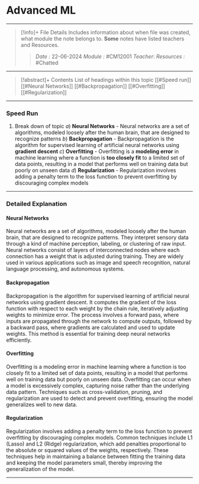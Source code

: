 # Advanced ML
---
> [!info]+ File Details
> Includes information about when file was created, what module the note belongs to. **Some** notes have listed teachers and Resources.
> > *Date :* 22-06-2024
> > *Module :* #CM12001 
> > *Teacher*: 
> > *Resources :* #Chatted

---
> [!abstract]+ Contents
> List of headings within this topic
> [[#Speed run]]
> [[#Neural Networks]]
> [[#Backpropagation]]
> [[#Overfitting]]
> [[#Regularization]]
---
### Speed Run

1. Break down of topic
	$a)$ **Neural Networks** - Neural networks are a set of algorithms, modeled loosely after the human brain, that are designed to recognize patterns
	$b)$ **Backpropagation** - Backpropagation is the algorithm for supervised learning of artificial neural networks using **gradient descent**
	$c)$ **Overfitting** - Overfitting is a **modeling error** in machine learning where a function is **too closely fit** to a limited set of data points, resulting in a model that performs well on training data but poorly on unseen data
	$d)$ **Regularization** - Regularization involves adding a penalty term to the loss function to prevent overfitting by discouraging complex models
---

### Detailed Explanation

#### Neural Networks
Neural networks are a set of algorithms, modeled loosely after the human brain, that are designed to recognize patterns. They interpret sensory data through a kind of machine perception, labeling, or clustering of raw input. Neural networks consist of layers of interconnected nodes where each connection has a weight that is adjusted during training. They are widely used in various applications such as image and speech recognition, natural language processing, and autonomous systems.

#### Backpropagation
Backpropagation is the algorithm for supervised learning of artificial neural networks using gradient descent. It computes the gradient of the loss function with respect to each weight by the chain rule, iteratively adjusting weights to minimize error. The process involves a forward pass, where inputs are propagated through the network to compute outputs, followed by a backward pass, where gradients are calculated and used to update weights. This method is essential for training deep neural networks efficiently.

#### Overfitting
Overfitting is a modeling error in machine learning where a function is too closely fit to a limited set of data points, resulting in a model that performs well on training data but poorly on unseen data. Overfitting can occur when a model is excessively complex, capturing noise rather than the underlying data pattern. Techniques such as cross-validation, pruning, and regularization are used to detect and prevent overfitting, ensuring the model generalizes well to new data.

#### Regularization
Regularization involves adding a penalty term to the loss function to prevent overfitting by discouraging complex models. Common techniques include L1 (Lasso) and L2 (Ridge) regularization, which add penalties proportional to the absolute or squared values of the weights, respectively. These techniques help in maintaining a balance between fitting the training data and keeping the model parameters small, thereby improving the generalization of the model.

---